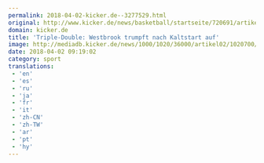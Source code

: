 ```yaml
---
permalink: 2018-04-02-kicker.de--3277529.html
original: http://www.kicker.de/news/basketball/startseite/720691/artikel_triple-double_westbrook-trumpft-nach-kaltstart-auf.html#omrss
domain: kicker.de
title: 'Triple-Double: Westbrook trumpft nach Kaltstart auf'
image: http://mediadb.kicker.de/news/1000/1020/36000/artikel02/1020700/800x600_Q7kwROo3j9_zoom72_crop_560x280_560x280+9+26.jpeg
date: 2018-04-02 09:19:02
category: sport
translations: 
 - 'en'
 - 'es'
 - 'ru'
 - 'ja'
 - 'fr'
 - 'it'
 - 'zh-CN'
 - 'zh-TW'
 - 'ar'
 - 'pt'
 - 'hy'
---
```


